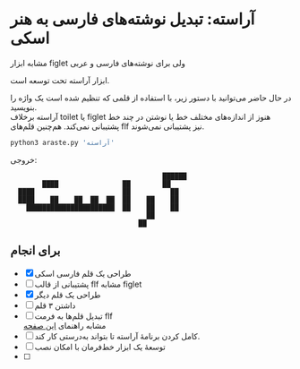 # آراسته: تبدیل نوشته‌های فارسی به هنر اسکی

مشابه ابزار figlet ولی برای نوشته‌های فارسی و عربی

ابزار آراسته تحت توسعه است.

در حال حاضر می‌توانید با دستور زیر، با استفاده از قلمی که تنظیم شده است یک واژه را بنویسید.  
آراسته برخلاف toilet یا figlet هنوز از اندازه‌های مختلف خط یا نوشتن در چند خط پشتیبانی نمی‌کند. هم‌چنین قلم‌های flf نیز پشتیبانی نمی‌شوند.

```bash
python3 araste.py 'آراسته'
```

خروجی:

```
                                      ██████
        ████                ██        ██    
  ████                      ██          ██  
  ████    ██    ██  ██  ██  ██    ██    ██  
    ██████████████████████  ██    ██    ██  
                                  ██        
                                ██          
```

## برای انجام

- [x] طراحی یک قلم فارسی اسکی
- [ ] پشتیبانی از قالب flf مشابه figlet
- [x] طراحی یک قلم دیگر
- [ ] داشتن ۳ قلم
- [ ] تبدیل قلم‌ها به فرمت flf  
مشابه راهنمای [این صفحه](https://github.com/Marak/asciimo/issues/3)
- [ ] کامل کردن برنامهٔ آراسته تا بتواند به‌درستی کار کند. 
- [ ] توسعهٔ یک ابزار خط‌فرمان با امکان نصب
- [ ] 

                             